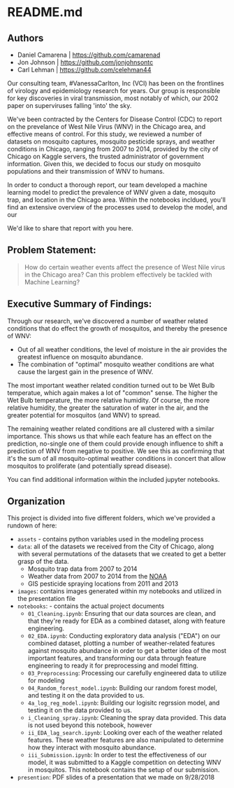 # README.md

## Authors
- Daniel Camarena | https://github.com/camarenad
- Jon Johnson | https://github.com/jonjohnsontc
- Carl Lehman | https://github.com/celehman44

Our consulting team, #VanessaCarlton, Inc (VCI) has been on the frontlines of virology and epidemiology research for years. Our group is responsible for key discoveries in viral transmission, most notably of which, our 2002 paper on superviruses falling 'into' the sky.

We've been contracted by the Centers for Disease Control (CDC) to report on the prevelance of West Nile Virus (WNV) in the Chicago area, and effective means of control. For this study, we reviewed a number of datasets on mosquito captures, mosquito pesticide sprays, and weather conditions in Chicago, ranging from 2007 to 2014, provided by the city of Chicago on Kaggle servers, the trusted administrator of government information. Given this, we decided to focus our study on mosquito populations and their transmission of WNV to humans.

In order to conduct a thorough report, our team developed a machine learning model to predict the prevalence of WNV given a date, mosquito trap, and location in the Chicago area. Within the notebooks incldued, you'll find an extensive overview of the processes used to develop the model, and our  

We'd like to share that report with you here.

## Problem Statement: 
> How do certain weather events affect the presence of West Nile virus in the Chicago area? Can this problem effectively be tackled with Machine Learning?

## Executive Summary of Findings: 

Through our research, we've discovered a number of weather related conditions that do effect the growth of mosquitos, and thereby the presence of WNV:

- Out of all weather conditions, the level of moisture in the air provides the greatest influence on mosquito abundance.
- The combination of "optimal" mosquito weather conditions are what cause the largest gain in the presence of WNV.

The most important weather related condition turned out to be Wet Bulb temperatue, which again makes a lot of "common" sense. The higher the Wet Bulb temperature, the more relative humidity. Of course, the more relative humidity, the greater the saturation of water in the air, and the greater potential for mosquitos (and WNV) to spread.

The remaining weather related conditions are all clustered with a similar importance. This shows us that while each feature has an effect on the prediction, no-single one of them could provide enough influence to shift a prediction of WNV from negative to positive. We see this as confirming that it's the sum of all mosquito-optimal weather conditions in concert that allow mosquitos to proliferate (and potentially spread disease).

You can find additional information within the included jupyter notebooks.

## Organization

This project is divided into five different folders, which we've provided a rundown of here:

- `assets` - contains python variables used in the modeling process
- `data`: all of the datasets we received from the City of Chicago, along with several permutations of the datasets that we created to get a better grasp of the data.
  - Mosquito trap data from 2007 to 2014
  - Weather data from 2007 to 2014 from the [NOAA](http://cdo.ncdc.noaa.gov/qclcd/QCLCD?prior=N)
  - GIS pesticide spraying locations from 2011 and 2013
- `images`: contains images generated within my notebooks and utilized in the presentation file
- `notebooks`: - contains the actual project documents
  - `01_Cleaning.ipynb`: Ensuring that our data sources are clean, and that they're ready for EDA as a combined dataset, along with feature engineering.
  - `02_EDA.ipynb`: Conducting exploratory data analysis ("EDA") on our combined dataset, plotting a number of weather-related features against mosquito abundance in order to get a better idea of the most important features, and transforming our data through feature engineering to ready it for preprocessing and model fitting.
  - `03_Preprocessing`: Processing our carefully engineered data to utilize for modeling
  - `04_Random_forest_model.ipynb`: Building our random forest model, and testing it on the data provided to us.
  - `4a_log_reg_model.ipynb`: Building our logisitc regrssion model, and testing it on the data provided to us.
  - `i_Cleaning_spray.ipynb`: Cleaning the spray data provided. This data is not used beyond this notebook, however
  - `ii_EDA_lag_search.ipynb`: Looking over each of the weather related features. These weather features are also manipulated to determine how they interact with mosquito abundance.
  - `iii_Submission.ipynb`: In order to test the effectiveness of our model, it was submitted to a Kaggle competition on detecting WNV in mosquitos. This notebook contains the setup of our submission.
- `presention`: PDF slides of a presentation that we made on 9/28/2018
